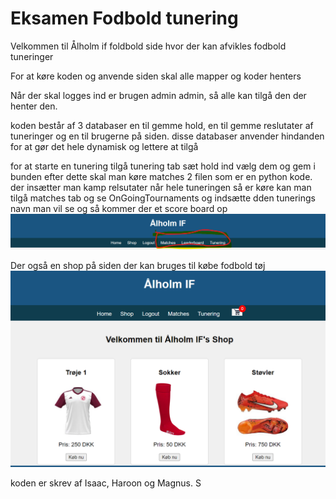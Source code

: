 # Eksamen Fodbold tunering
 
Velkommen til Ålholm if foldbold side hvor der kan afvikles fodbold tuneringer

For at køre koden og anvende siden skal alle mapper og koder henters

Når der skal logges ind er brugen admin admin, så alle kan tilgå den der henter den.

koden består af 3 databaser en til gemme hold, en til gemme reslutater af tuneringer og en til brugerne på siden. disse databaser anvender hindanden for at gør det hele dynamisk
og lettere at tilgå

for at starte en tunering tilgå tunering tab sæt hold ind vælg dem og gem i bunden
efter dette skal man køre matches 2 filen som er en python kode. der insætter man kamp relsutater
når hele tuneringen så er køre kan man tilgå matches tab og se OnGoingTournaments og indsætte 
dden tunerings navn man vil se og så kommer der et score board op
![img.png](img.png)

Der også en shop på siden der kan bruges til købe fodbold tøj
![img_1.png](img_1.png)


koden er skrev af Isaac, Haroon og Magnus. S